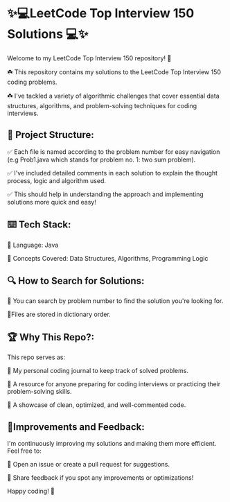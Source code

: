 # **✨💻LeetCode Top Interview 150 Solutions 💻✨**

Welcome to my LeetCode Top Interview 150 repository! 🚀


☘️ This repository contains my solutions to the LeetCode Top Interview 150 coding problems. 

☘️ I've tackled a variety of algorithmic challenges that cover essential data structures, algorithms, and problem-solving techniques for coding interviews.

## 📂 **Project Structure:**

✅ Each file is named according to the problem number for easy navigation (e.g Prob1.java which stands for problem no. 1: two sum problem).

✅ I've included detailed comments in each solution to explain the thought process, logic and algorithm used. 

✅ This should help in understanding the approach and implementing solutions more quick and easy!

## ⌨️ **Tech Stack:**

🌟 Language: Java

🌟 Concepts Covered: Data Structures, Algorithms, Programming Logic

## 🔍 **How to Search for Solutions:**

📌 You can search by problem number to find the solution you're looking for. 

📌Files are stored in dictionary order.

## 🏆 **Why This Repo?:**

This repo serves as:

🌟 My personal coding journal to keep track of solved problems.

🌟 A resource for anyone preparing for coding interviews or practicing their problem-solving skills.

🌟 A showcase of clean, optimized, and well-commented code.

## 🎯**Improvements and Feedback:**

I'm continuously improving my solutions and making them more efficient. Feel free to:

🌟 Open an issue or create a pull request for suggestions.

🌟 Share feedback if you spot any improvements or optimizations!


Happy coding! 🎉

